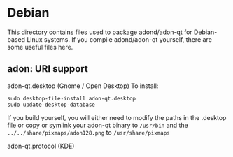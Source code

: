 
Debian
====================
This directory contains files used to package adond/adon-qt
for Debian-based Linux systems. If you compile adond/adon-qt yourself, there are some useful files here.

## adon: URI support ##


adon-qt.desktop  (Gnome / Open Desktop)
To install:

	sudo desktop-file-install adon-qt.desktop
	sudo update-desktop-database

If you build yourself, you will either need to modify the paths in
the .desktop file or copy or symlink your adon-qt binary to `/usr/bin`
and the `../../share/pixmaps/adon128.png` to `/usr/share/pixmaps`

adon-qt.protocol (KDE)

